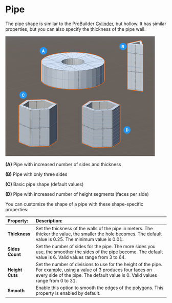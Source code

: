 # Pipe

The pipe shape is similar to the ProBuilder [Cylinder](Cylinder.md), but hollow. It has similar properties, but you can also specify the thickness of the pipe wall.

![Pipe shapes](images/shape-tool_pipe.png)

**(A)** Pipe with increased number of sides and thickness

**(B)** Pipe with only three sides 

**(C)** Basic pipe shape (default values)

**(D)** Pipe with increased number of height segments (faces per side)

You can customize the shape of a pipe with these shape-specific properties:


| **Property:** | **Description:** |
| :--- | :--- |
| __Thickness__ | Set the thickness of the walls of the pipe in meters. The thicker the value, the smaller the hole becomes. The default value is 0.25. The minimum value is 0.01. |
| __Sides Count__ | Set the number of sides for the pipe. The more sides you use, the smoother the sides of the pipe become. The default value is 6. Valid values range from 3 to 64. |
| __Height Cuts__ | Set the number of divisions to use for the height of the pipe. For example, using a value of 3 produces four faces on every side of the pipe. The default value is 0. Valid values range from 0 to 31. |
| **Smooth** | Enable this option to smooth the edges of the polygons. This property is enabled by default. |
